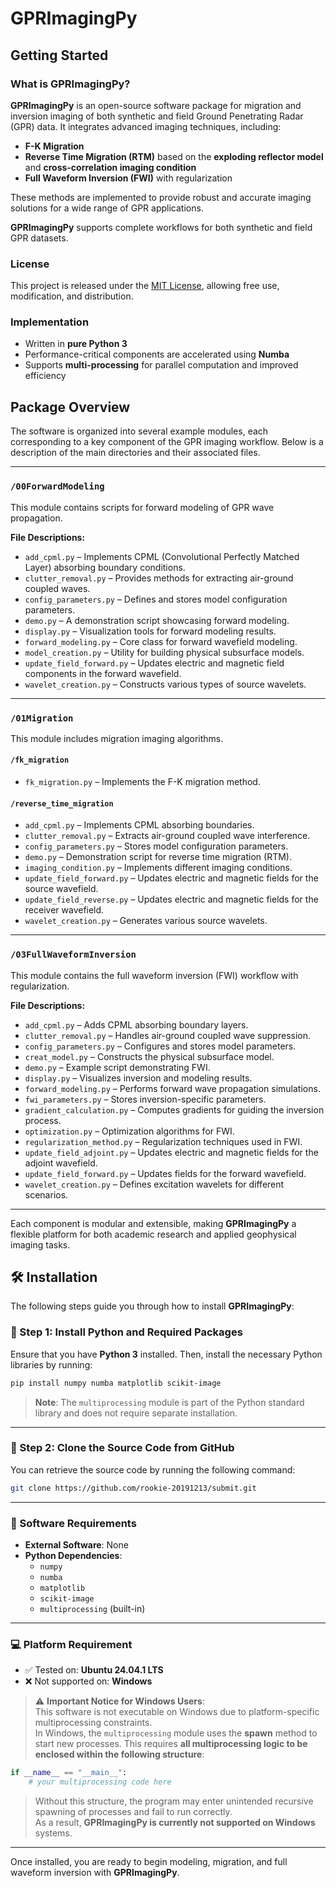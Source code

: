 # GPRImagingPy

## Getting Started

### What is GPRImagingPy?

**GPRImagingPy** is an open-source software package for migration and inversion imaging of both synthetic and field Ground Penetrating Radar (GPR) data. It integrates advanced imaging techniques, including:

- **F-K Migration**
- **Reverse Time Migration (RTM)** based on the **exploding reflector model** and **cross-correlation imaging condition**
- **Full Waveform Inversion (FWI)** with regularization

These methods are implemented to provide robust and accurate imaging solutions for a wide range of GPR applications.

**GPRImagingPy** supports complete workflows for both synthetic and field GPR datasets.

### License

This project is released under the [MIT License](https://opensource.org/licenses/MIT), allowing free use, modification, and distribution.

### Implementation

- Written in **pure Python 3**
- Performance-critical components are accelerated using **Numba**
- Supports **multi-processing** for parallel computation and improved efficiency

## Package Overview

The software is organized into several example modules, each corresponding to a key component of the GPR imaging workflow. Below is a description of the main directories and their associated files.

---

### `/00ForwardModeling`

This module contains scripts for forward modeling of GPR wave propagation.

**File Descriptions:**

- `add_cpml.py` – Implements CPML (Convolutional Perfectly Matched Layer) absorbing boundary conditions.
- `clutter_removal.py` – Provides methods for extracting air-ground coupled waves.
- `config_parameters.py` – Defines and stores model configuration parameters.
- `demo.py` – A demonstration script showcasing forward modeling.
- `display.py` – Visualization tools for forward modeling results.
- `forward_modeling.py` – Core class for forward wavefield modeling.
- `model_creation.py` – Utility for building physical subsurface models.
- `update_field_forward.py` – Updates electric and magnetic field components in the forward wavefield.
- `wavelet_creation.py` – Constructs various types of source wavelets.

---

### `/01Migration`

This module includes migration imaging algorithms.

#### `/fk_migration`

- `fk_migration.py` – Implements the F-K migration method.

#### `/reverse_time_migration`

- `add_cpml.py` – Implements CPML absorbing boundaries.
- `clutter_removal.py` – Extracts air-ground coupled wave interference.
- `config_parameters.py` – Stores model configuration parameters.
- `demo.py` – Demonstration script for reverse time migration (RTM).
- `imaging_condition.py` – Implements different imaging conditions.
- `update_field_forward.py` – Updates electric and magnetic fields for the source wavefield.
- `update_field_reverse.py` – Updates electric and magnetic fields for the receiver wavefield.
- `wavelet_creation.py` – Generates various source wavelets.

---

### `/03FullWaveformInversion`

This module contains the full waveform inversion (FWI) workflow with regularization.

**File Descriptions:**

- `add_cpml.py` – Adds CPML absorbing boundary layers.
- `clutter_removal.py` – Handles air-ground coupled wave suppression.
- `config_parameters.py` – Configures and stores model parameters.
- `creat_model.py` – Constructs the physical subsurface model.
- `demo.py` – Example script demonstrating FWI.
- `display.py` – Visualizes inversion and modeling results.
- `forward_modeling.py` – Performs forward wave propagation simulations.
- `fwi_parameters.py` – Stores inversion-specific parameters.
- `gradient_calculation.py` – Computes gradients for guiding the inversion process.
- `optimization.py` – Optimization algorithms for FWI.
- `regularization_method.py` – Regularization techniques used in FWI.
- `update_field_adjoint.py` – Updates electric and magnetic fields for the adjoint wavefield.
- `update_field_forward.py` – Updates fields for the forward wavefield.
- `wavelet_creation.py` – Defines excitation wavelets for different scenarios.

---

Each component is modular and extensible, making **GPRImagingPy** a flexible platform for both academic research and applied geophysical imaging tasks.

## 🛠️ Installation

The following steps guide you through how to install **GPRImagingPy**:

### 📌 Step 1: Install Python and Required Packages

Ensure that you have **Python 3** installed. Then, install the necessary Python libraries by running:

```bash
pip install numpy numba matplotlib scikit-image
```

> **Note**: The `multiprocessing` module is part of the Python standard library and does not require separate installation.

---

### 🔽 Step 2: Clone the Source Code from GitHub

You can retrieve the source code by running the following command:

```bash
git clone https://github.com/rookie-20191213/submit.git
```

---

### 🧰 Software Requirements

- **External Software**: None
- **Python Dependencies**:
  - `numpy`
  - `numba`
  - `matplotlib`
  - `scikit-image`
  - `multiprocessing` (built-in)

---

### 💻 Platform Requirement

- ✅ Tested on: **Ubuntu 24.04.1 LTS**
- ❌ Not supported on: **Windows**

> ⚠️ **Important Notice for Windows Users**:  
> This software is not executable on Windows due to platform-specific multiprocessing constraints.  
> In Windows, the `multiprocessing` module uses the **spawn** method to start new processes. This requires **all multiprocessing logic to be enclosed within the following structure**:

```python
if __name__ == "__main__":
    # your multiprocessing code here
```

> Without this structure, the program may enter unintended recursive spawning of processes and fail to run correctly.  
> As a result, **GPRImagingPy is currently not supported on Windows** systems.

---

Once installed, you are ready to begin modeling, migration, and full waveform inversion with **GPRImagingPy**.

